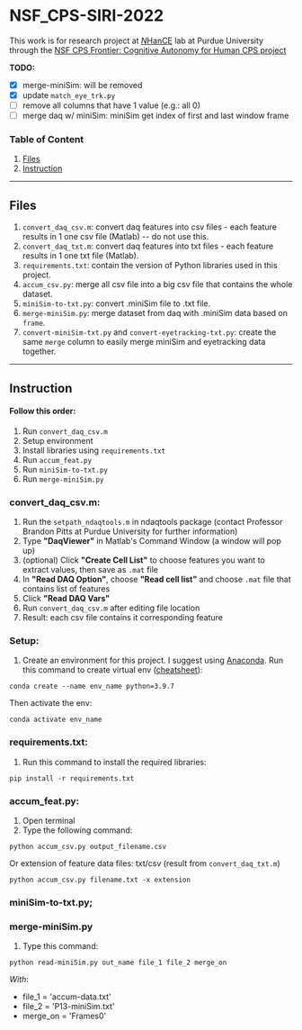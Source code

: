 # NSF_CPS-SIRI-2022

This work is for research project at [*N*HanCE](https://engineering.purdue.edu/NHanCE) lab at Purdue University through the [NSF CPS Frontier: Cognitive Autonomy for Human CPS project](https://autonomy.unm.edu/index.html)

**TODO:** 
- [x] merge-miniSim: will be removed
- [x] update `match_eye_trk.py`
- [ ] remove all columns that have 1 value (e.g.: all 0)
- [ ] merge daq w/ miniSim: miniSim get index of first and last window frame

### Table of Content

1. [Files](#files)
2. [Instruction](#instruction)

---

## Files

1. `convert_daq_csv.m`: convert daq features into csv files - each feature results in 1 one csv file (Matlab) -- do not use this.
2. `convert_daq_txt.m`: convert daq features into txt files - each feature results in 1 one txt file (Matlab).
3. `requirements.txt`: contain the version of Python libraries used in this project.
4. `accum_csv.py`: merge all csv file into a big csv file that contains the whole dataset.
5. `miniSim-to-txt.py`: convert .miniSim file to .txt file.
6. `merge-miniSim.py`: merge dataset from daq with .miniSim data based on `frame`.
7. `convert-miniSim-txt.py` and `convert-eyetracking-txt.py`: create the same `merge` column to easily merge miniSim and eyetracking data together.
---

## Instruction

#### Follow this order:
1. Run `convert_daq_csv.m`
2. Setup environment
3. Install libraries using `requirements.txt`
4. Run `accum_feat.py`
5. Run `miniSim-to-txt.py`
6. Run `merge-miniSim.py`


### convert_daq_csv.m:
1. Run the `setpath_ndaqtools.m` in ndaqtools package (contact Professor Brandon Pitts at Purdue University for further information)
2. Type __"DaqViewer"__ in Matlab's Command Window (a window will pop up)
3. (optional) Click __"Create Cell List"__ to choose features you want to extract values, then save as `.mat` file
4. In __"Read DAQ Option"__, choose __"Read cell list"__ and choose `.mat` file that contains list of features
5. Click __"Read DAQ Vars"__
6. Run `convert_daq_csv.m` after editing file location
7. Result: each csv file contains it corresponding feature

### Setup:
1. Create an environment for this project. I suggest using [Anaconda](https://www.anaconda.com/). Run this command to create virtual env ([cheatsheet](https://anaconda.cloud/conda-cheatsheet)):
```
conda create --name env_name python=3.9.7
```
Then activate the env:
```
conda activate env_name
```

### requirements.txt:
1. Run this command to install the required libraries:
```
pip install -r requirements.txt
```


### accum_feat.py:
1. Open terminal
2. Type the following command:
```
python accum_csv.py output_filename.csv
```
Or extension of feature data files: txt/csv (result from `convert_daq_txt.m`)
```
python accum_csv.py filename.txt -x extension
```

### miniSim-to-txt.py;

### merge-miniSim.py
1. Type this command:
```
python read-miniSim.py out_name file_1 file_2 merge_on
```
*With*:
* file_1 = 'accum-data.txt'
* file_2 = 'P13-miniSim.txt'
* merge_on = 'Frames0'

